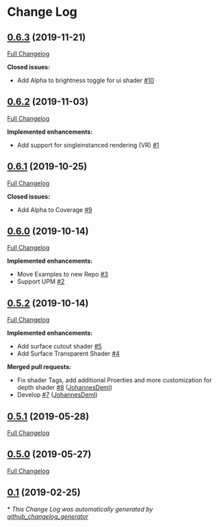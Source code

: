 # Change Log

## [0.6.3](https://github.com/supyrb/ConfigurableShaders/tree/0.6.3) (2019-11-21)
[Full Changelog](https://github.com/supyrb/ConfigurableShaders/compare/0.6.2...0.6.3)

**Closed issues:**

- Add Alpha to brightness toggle for ui shader [\#10](https://github.com/supyrb/ConfigurableShaders/issues/10)

## [0.6.2](https://github.com/supyrb/ConfigurableShaders/tree/0.6.2) (2019-11-03)
[Full Changelog](https://github.com/supyrb/ConfigurableShaders/compare/0.6.1...0.6.2)

**Implemented enhancements:**

- Add support for singleinstanced rendering \(VR\) [\#1](https://github.com/supyrb/ConfigurableShaders/issues/1)

## [0.6.1](https://github.com/supyrb/ConfigurableShaders/tree/0.6.1) (2019-10-25)
[Full Changelog](https://github.com/supyrb/ConfigurableShaders/compare/0.6.0...0.6.1)

**Closed issues:**

- Add Alpha to Coverage [\#9](https://github.com/supyrb/ConfigurableShaders/issues/9)

## [0.6.0](https://github.com/supyrb/ConfigurableShaders/tree/0.6.0) (2019-10-14)
[Full Changelog](https://github.com/supyrb/ConfigurableShaders/compare/0.5.2...0.6.0)

**Implemented enhancements:**

- Move Examples to new Repo [\#3](https://github.com/supyrb/ConfigurableShaders/issues/3)
- Support UPM [\#2](https://github.com/supyrb/ConfigurableShaders/issues/2)

## [0.5.2](https://github.com/supyrb/ConfigurableShaders/tree/0.5.2) (2019-10-14)
[Full Changelog](https://github.com/supyrb/ConfigurableShaders/compare/0.5.1...0.5.2)

**Implemented enhancements:**

- Add surface cutout shader [\#5](https://github.com/supyrb/ConfigurableShaders/issues/5)
- Add Surface Transparent Shader [\#4](https://github.com/supyrb/ConfigurableShaders/issues/4)

**Merged pull requests:**

- Fix shader Tags, add additional Proerties and more customization for depth shader [\#8](https://github.com/supyrb/ConfigurableShaders/pull/8) ([JohannesDeml](https://github.com/JohannesDeml))
- Develop [\#7](https://github.com/supyrb/ConfigurableShaders/pull/7) ([JohannesDeml](https://github.com/JohannesDeml))

## [0.5.1](https://github.com/supyrb/ConfigurableShaders/tree/0.5.1) (2019-05-28)
[Full Changelog](https://github.com/supyrb/ConfigurableShaders/compare/0.5.0...0.5.1)

## [0.5.0](https://github.com/supyrb/ConfigurableShaders/tree/0.5.0) (2019-05-27)
[Full Changelog](https://github.com/supyrb/ConfigurableShaders/compare/0.1...0.5.0)

## [0.1](https://github.com/supyrb/ConfigurableShaders/tree/0.1) (2019-02-25)


\* *This Change Log was automatically generated by [github_changelog_generator](https://github.com/skywinder/Github-Changelog-Generator)*